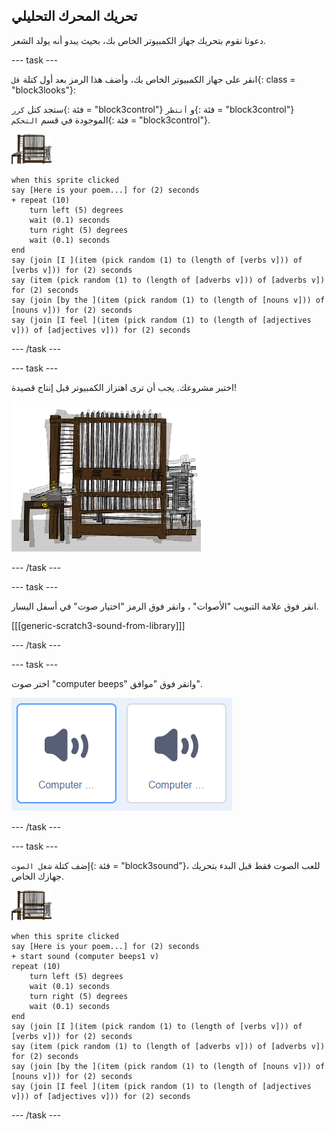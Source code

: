 ## تحريك المحرك التحليلي

دعونا نقوم بتحريك جهاز الكمبيوتر الخاص بك، بحيث يبدو أنه يولد الشعر.

\--- task \---

انقر على جهاز الكمبيوتر الخاص بك، وأضف هذا الرمز بعد أول كتلة `قل`{: class = "block3looks"}:

ستجد كتل `كرر`{: فئة = "block3control"} و `أنتظر`{: فئة = "block3control"} الموجودة في قسم `التحكم`{: فئة = "block3control"}.

![كائن الكمبيوتر](images/computer-sprite.png)

```blocks3
when this sprite clicked
say [Here is your poem...] for (2) seconds
+ repeat (10)
    turn left (5) degrees
    wait (0.1) seconds
    turn right (5) degrees
    wait (0.1) seconds  
end
say (join [I ](item (pick random (1) to (length of [verbs v])) of [verbs v])) for (2) seconds
say (item (pick random (1) to (length of [adverbs v])) of [adverbs v]) for (2) seconds
say (join [by the ](item (pick random (1) to (length of [nouns v])) of [nouns v])) for (2) seconds
say (join [I feel ](item (pick random (1) to (length of [adjectives v])) of [adjectives v])) for (2) seconds
```

\--- /task \---

\--- task \---

اختبر مشروعك. يجب أن ترى اهتزاز الكمبيوتر قبل إنتاج قصيدة!

![كائن الكمبيوتر يهتز ذهاباً وإياباً](images/poetry-animate-test.png)

\--- /task \---

\--- task \---

انقر فوق علامة التبويب "الأصوات" ، وانقر فوق الرمز "اختيار صوت" في أسفل اليسار.

[[[generic-scratch3-sound-from-library]]]

\--- /task \---

\--- task \---

اختر صوت "computer beeps" وانقر فوق "موافق".

![يصدر الكمبيوتر صوتًا 1 و 2 في مكتبة الصوت](images/poetry-beeps.png)

\--- /task \---

\--- task \---

إضف كتلة `شغل الصوت`{: فئة = "block3sound"}، للعب الصوت فقط قبل البدء بتحريك جهازك الخاص.

![كائن الكمبيوتر](images/computer-sprite.png)

```blocks3
when this sprite clicked
say [Here is your poem...] for (2) seconds
+ start sound (computer beeps1 v)
repeat (10)
    turn left (5) degrees
    wait (0.1) seconds
    turn right (5) degrees
    wait (0.1) seconds  
end
say (join [I ](item (pick random (1) to (length of [verbs v])) of [verbs v])) for (2) seconds
say (item (pick random (1) to (length of [adverbs v])) of [adverbs v]) for (2) seconds
say (join [by the ](item (pick random (1) to (length of [nouns v])) of [nouns v])) for (2) seconds
say (join [I feel ](item (pick random (1) to (length of [adjectives v])) of [adjectives v])) for (2) seconds
```

\--- /task \---